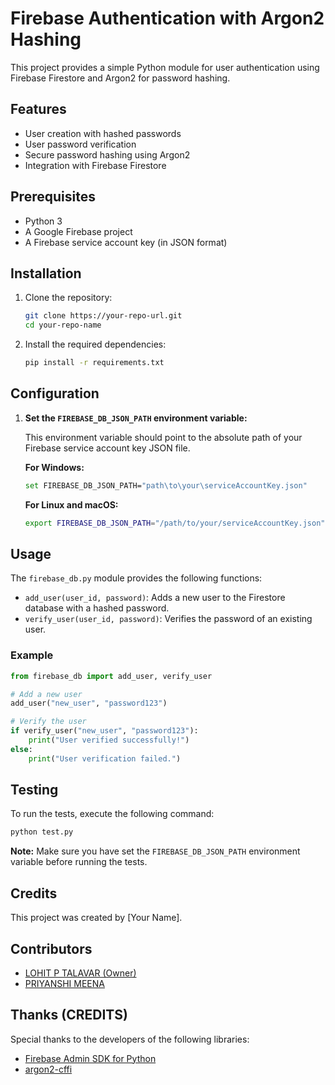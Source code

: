
# Firebase Authentication with Argon2 Hashing

This project provides a simple Python module for user authentication using Firebase Firestore and Argon2 for password hashing.

## Features

- User creation with hashed passwords
- User password verification
- Secure password hashing using Argon2
- Integration with Firebase Firestore

## Prerequisites

- Python 3
- A Google Firebase project
- A Firebase service account key (in JSON format)

## Installation

1. Clone the repository:
   ```bash
   git clone https://your-repo-url.git
   cd your-repo-name
   ```

2. Install the required dependencies:
   ```bash
   pip install -r requirements.txt
   ```

## Configuration

1. **Set the `FIREBASE_DB_JSON_PATH` environment variable:**

   This environment variable should point to the absolute path of your Firebase service account key JSON file.

   **For Windows:**
   ```bash
   set FIREBASE_DB_JSON_PATH="path\to\your\serviceAccountKey.json"
   ```

   **For Linux and macOS:**
   ```bash
   export FIREBASE_DB_JSON_PATH="/path/to/your/serviceAccountKey.json"
   ```

## Usage

The `firebase_db.py` module provides the following functions:

- `add_user(user_id, password)`: Adds a new user to the Firestore database with a hashed password.
- `verify_user(user_id, password)`: Verifies the password of an existing user.

### Example

```python
from firebase_db import add_user, verify_user

# Add a new user
add_user("new_user", "password123")

# Verify the user
if verify_user("new_user", "password123"):
    print("User verified successfully!")
else:
    print("User verification failed.")
```

## Testing

To run the tests, execute the following command:

```bash
python test.py
```

**Note:** Make sure you have set the `FIREBASE_DB_JSON_PATH` environment variable before running the tests.

## Credits

This project was created by [Your Name].

## Contributors

- [LOHIT P TALAVAR (Owner)](https://github.com/lohitpt252003)
- [PRIYANSHI MEENA](https://github.com/MeenaPriyanshi)

## Thanks (CREDITS)

Special thanks to the developers of the following libraries:

- [Firebase Admin SDK for Python](https://firebase.google.com/docs/admin/setup)
- [argon2-cffi](https://argon2-cffi.readthedocs.io/en/stable/)